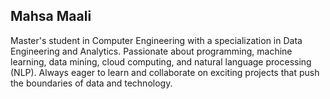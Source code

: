 ## Mahsa Maali

Master's student in Computer Engineering with a specialization in Data Engineering and Analytics. Passionate about programming, machine learning, data mining, cloud computing, and natural language processing (NLP). Always eager to learn and collaborate on exciting projects that push the boundaries of data and technology.
